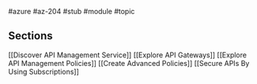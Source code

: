 #azure #az-204 #stub #module #topic 

## Sections
[[Discover API Management Service]]
[[Explore API Gateways]]
[[Explore API Management Policies]]
[[Create Advanced Policies]]
[[Secure APIs By Using Subscriptions]]